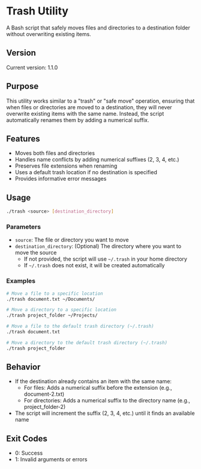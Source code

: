 # Trash Utility

A Bash script that safely moves files and directories to a destination folder without overwriting existing items.

## Version

Current version: 1.1.0

## Purpose

This utility works similar to a "trash" or "safe move" operation, ensuring that when files or directories are moved to a destination, they will never overwrite existing items with the same name. Instead, the script automatically renames them by adding a numerical suffix.

## Features

- Moves both files and directories
- Handles name conflicts by adding numerical suffixes (2, 3, 4, etc.)
- Preserves file extensions when renaming
- Uses a default trash location if no destination is specified
- Provides informative error messages

## Usage

```bash
./trash <source> [destination_directory]
```

### Parameters

- `source`: The file or directory you want to move
- `destination_directory`: (Optional) The directory where you want to move the source
  - If not provided, the script will use `~/.trash` in your home directory
  - If `~/.trash` does not exist, it will be created automatically

### Examples

```bash
# Move a file to a specific location
./trash document.txt ~/Documents/

# Move a directory to a specific location
./trash project_folder ~/Projects/

# Move a file to the default trash directory (~/.trash)
./trash document.txt

# Move a directory to the default trash directory (~/.trash)
./trash project_folder
```

## Behavior

- If the destination already contains an item with the same name:
  - For files: Adds a numerical suffix before the extension (e.g., document-2.txt)
  - For directories: Adds a numerical suffix to the directory name (e.g., project_folder-2)
- The script will increment the suffix (2, 3, 4, etc.) until it finds an available name

## Exit Codes

- 0: Success
- 1: Invalid arguments or errors